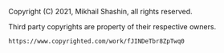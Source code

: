 Copyright (C) 2021, Mikhail Shashin, all rights reserved.

Third party copyrights are property of their respective owners.

```
https://www.copyrighted.com/work/fJINDeTbr8ZpTwq0
```
